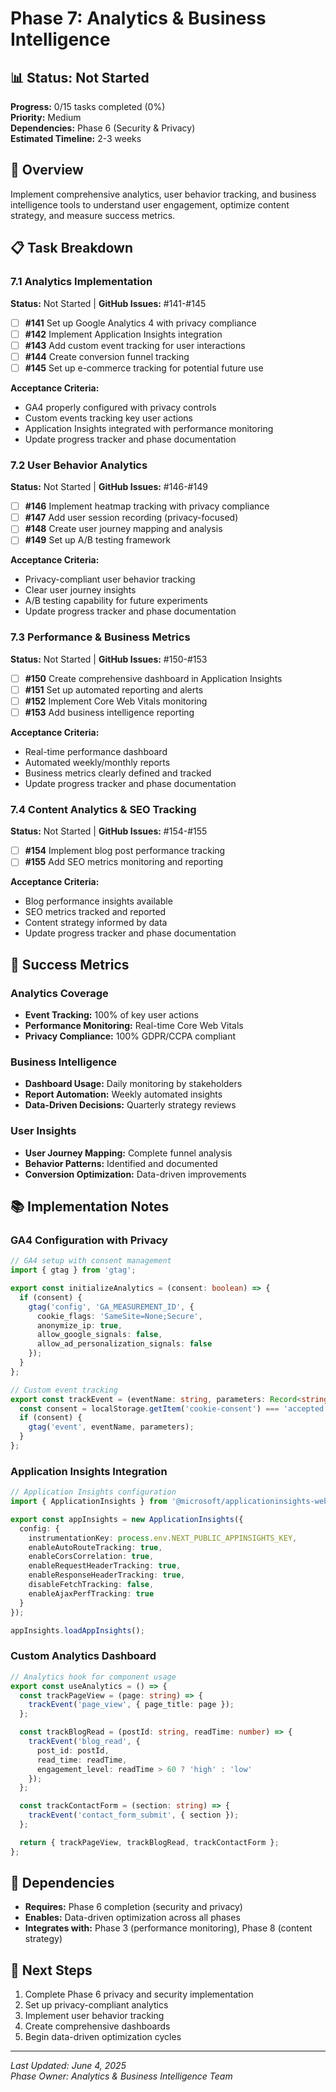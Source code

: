 # Phase 7: Analytics & Business Intelligence

## 📊 Status: Not Started
**Progress:** 0/15 tasks completed (0%)  
**Priority:** Medium  
**Dependencies:** Phase 6 (Security & Privacy)  
**Estimated Timeline:** 2-3 weeks

## 🎯 Overview
Implement comprehensive analytics, user behavior tracking, and business intelligence tools to understand user engagement, optimize content strategy, and measure success metrics.

## 📋 Task Breakdown

### 7.1 Analytics Implementation
**Status:** Not Started | **GitHub Issues:** #141-#145

- [ ] **#141** Set up Google Analytics 4 with privacy compliance
- [ ] **#142** Implement Application Insights integration
- [ ] **#143** Add custom event tracking for user interactions
- [ ] **#144** Create conversion funnel tracking
- [ ] **#145** Set up e-commerce tracking for potential future use

**Acceptance Criteria:**
- GA4 properly configured with privacy controls
- Custom events tracking key user actions
- Application Insights integrated with performance monitoring
- Update progress tracker and phase documentation

### 7.2 User Behavior Analytics
**Status:** Not Started | **GitHub Issues:** #146-#149

- [ ] **#146** Implement heatmap tracking with privacy compliance
- [ ] **#147** Add user session recording (privacy-focused)
- [ ] **#148** Create user journey mapping and analysis
- [ ] **#149** Set up A/B testing framework

**Acceptance Criteria:**
- Privacy-compliant user behavior tracking
- Clear user journey insights
- A/B testing capability for future experiments
- Update progress tracker and phase documentation

### 7.3 Performance & Business Metrics
**Status:** Not Started | **GitHub Issues:** #150-#153

- [ ] **#150** Create comprehensive dashboard in Application Insights
- [ ] **#151** Set up automated reporting and alerts
- [ ] **#152** Implement Core Web Vitals monitoring
- [ ] **#153** Add business intelligence reporting

**Acceptance Criteria:**
- Real-time performance dashboard
- Automated weekly/monthly reports
- Business metrics clearly defined and tracked
- Update progress tracker and phase documentation

### 7.4 Content Analytics & SEO Tracking
**Status:** Not Started | **GitHub Issues:** #154-#155

- [ ] **#154** Implement blog post performance tracking
- [ ] **#155** Add SEO metrics monitoring and reporting

**Acceptance Criteria:**
- Blog performance insights available
- SEO metrics tracked and reported
- Content strategy informed by data
- Update progress tracker and phase documentation

## 🎯 Success Metrics

### Analytics Coverage
- **Event Tracking:** 100% of key user actions
- **Performance Monitoring:** Real-time Core Web Vitals
- **Privacy Compliance:** 100% GDPR/CCPA compliant

### Business Intelligence
- **Dashboard Usage:** Daily monitoring by stakeholders
- **Report Automation:** Weekly automated insights
- **Data-Driven Decisions:** Quarterly strategy reviews

### User Insights
- **User Journey Mapping:** Complete funnel analysis
- **Behavior Patterns:** Identified and documented
- **Conversion Optimization:** Data-driven improvements

## 📚 Implementation Notes

### GA4 Configuration with Privacy
```typescript
// GA4 setup with consent management
import { gtag } from 'gtag';

export const initializeAnalytics = (consent: boolean) => {
  if (consent) {
    gtag('config', 'GA_MEASUREMENT_ID', {
      cookie_flags: 'SameSite=None;Secure',
      anonymize_ip: true,
      allow_google_signals: false,
      allow_ad_personalization_signals: false
    });
  }
};

// Custom event tracking
export const trackEvent = (eventName: string, parameters: Record<string, any>) => {
  const consent = localStorage.getItem('cookie-consent') === 'accepted';
  if (consent) {
    gtag('event', eventName, parameters);
  }
};
```

### Application Insights Integration
```typescript
// Application Insights configuration
import { ApplicationInsights } from '@microsoft/applicationinsights-web';

export const appInsights = new ApplicationInsights({
  config: {
    instrumentationKey: process.env.NEXT_PUBLIC_APPINSIGHTS_KEY,
    enableAutoRouteTracking: true,
    enableCorsCorrelation: true,
    enableRequestHeaderTracking: true,
    enableResponseHeaderTracking: true,
    disableFetchTracking: false,
    enableAjaxPerfTracking: true
  }
});

appInsights.loadAppInsights();
```

### Custom Analytics Dashboard
```typescript
// Analytics hook for component usage
export const useAnalytics = () => {
  const trackPageView = (page: string) => {
    trackEvent('page_view', { page_title: page });
  };

  const trackBlogRead = (postId: string, readTime: number) => {
    trackEvent('blog_read', { 
      post_id: postId, 
      read_time: readTime,
      engagement_level: readTime > 60 ? 'high' : 'low'
    });
  };

  const trackContactForm = (section: string) => {
    trackEvent('contact_form_submit', { section });
  };

  return { trackPageView, trackBlogRead, trackContactForm };
};
```

## 🔗 Dependencies
- **Requires:** Phase 6 completion (security and privacy)
- **Enables:** Data-driven optimization across all phases
- **Integrates with:** Phase 3 (performance monitoring), Phase 8 (content strategy)

## 📝 Next Steps
1. Complete Phase 6 privacy and security implementation
2. Set up privacy-compliant analytics
3. Implement user behavior tracking
4. Create comprehensive dashboards
5. Begin data-driven optimization cycles

---
*Last Updated: June 4, 2025*  
*Phase Owner: Analytics & Business Intelligence Team*
